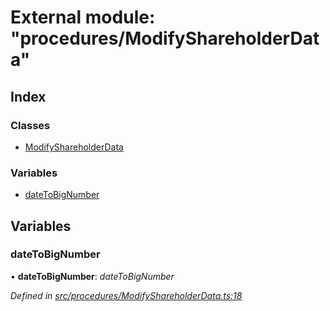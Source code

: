 # External module: "procedures/ModifyShareholderData"

## Index

### Classes

* [ModifyShareholderData](../classes/_procedures_modifyshareholderdata_.modifyshareholderdata.md)

### Variables

* [dateToBigNumber](_procedures_modifyshareholderdata_.md#datetobignumber)

## Variables

###  dateToBigNumber

• **dateToBigNumber**: *dateToBigNumber*

*Defined in [src/procedures/ModifyShareholderData.ts:18](https://github.com/PolymathNetwork/polymath-sdk/blob/fb8c7c9/src/procedures/ModifyShareholderData.ts#L18)*
